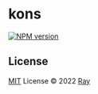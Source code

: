 # kons

[![NPM version](https://img.shields.io/npm/v/kons?color=a1b858&label=)](https://www.npmjs.com/package/kons)

## License

[MIT](./LICENSE) License © 2022 [Ray](https://github.com/so1ve)
